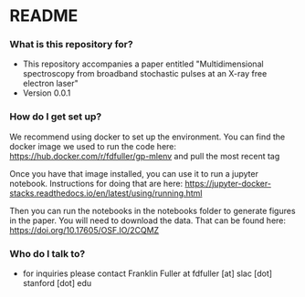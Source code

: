 # README #


### What is this repository for? ###

* This repository accompanies a paper entitled "Multidimensional spectroscopy from broadband stochastic pulses at an X-ray free electron laser"
* Version 0.0.1

### How do I get set up? ###

We recommend using docker to set up the environment. You can find the docker image we used to run the code here: https://hub.docker.com/r/fdfuller/gp-mlenv
and pull the most recent tag

Once you have that image installed, you can use it to run a jupyter notebook. Instructions for doing that are here:
https://jupyter-docker-stacks.readthedocs.io/en/latest/using/running.html

Then you can run the notebooks in the notebooks folder to generate figures in the paper. You will need to download the data. That can be found here:
https://doi.org/10.17605/OSF.IO/2CQMZ



### Who do I talk to? ###

* for inquiries please contact Franklin Fuller at fdfuller [at] slac [dot] stanford [dot] edu
